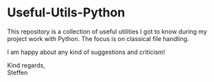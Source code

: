 # Useful-Utils-Python

This repository is a collection of useful utilities I got to know during my project work with Python. The focus is on classical file handling.

I am happy about any kind of suggestions and criticism!

Kind regards,<br/>
Steffen
